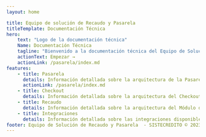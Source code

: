 ```yaml
---
layout: home

title: Equipo de solución de Recaudo y Pasarela
titleTemplate: Documentación Técnica
hero:
    text: "Logo de la documentación técnica"
    Name: Documentación Técnica
    tagline: "Bienvenido a la documentación técnica del Equipo de Solución de Recaudo y Pasarela"
    actionText: Empezar →
    actionLink: /pasarela/index.md
features:
    - title: Pasarela
      details: Información detallada sobre la arquitectura de la Pasarela, la API para integrar con ella, los diagramas de flujo de su funcionamiento, y los componentes que la conforman.
      actionLink: /pasarela/index.md
    - title: Checkout
      details: Información detallada sobre la arquitectura del Checkout, la API para integrar con él, los diagramas de flujo de su funcionamiento, y los componentes que lo conforman.
    - title: Recaudo
      details: Información detallada sobre la arquitectura del Módulo de Recaudo, la API para integrar con él, los diagramas de flujo de su funcionamiento, y los componentes que lo conforman.
    - title: Integraciones
      details: Información detallada sobre las integraciones disponibles, cómo integrar con ellas y cómo se lleva a cabo.
footer: Equipo de Solución de Recaudo y Pasarela  - SISTECREDITO © 2023         
---
```


